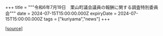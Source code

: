 +++
title = """令和6年7月19日　栗山町議会議員の報酬に関する調査特別委員会"""
date = 2024-07-15T15:00:00.000Z
expiryDate = 2024-07-15T15:00:00.000Z
tags = ["kuriyama","news"]
+++


[[source]](https://www.town.kuriyama.hokkaido.jp/site/gikai/28169.html)
